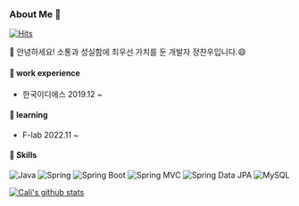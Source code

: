 ### About Me 🫠

[![Hits](https://hits.seeyoufarm.com/api/count/incr/badge.svg?url=https://github.com/chanwoothecali%2Fgjbae1212%2Fhit-counter&count_bg=%233CDBDD&title_bg=%23555555&icon=github.svg&icon_color=%23E7E7E7&title=hits&edge_flat=false)](https://hits.seeyoufarm.com)


👋 안녕하세요! 소통과 성실함에 최우선 가치를 둔 개발자 정찬우입니다.😄

#### 🔭 work experience
- 한국이디에스 2019.12 ~ 

#### 🌱 learning
- F-lab 2022.11 ~

#### 🔨 Skills
![Java](https://img.shields.io/badge/-Java-007396?logo=java&logoColor=white)
![Spring](https://img.shields.io/badge/Spring-6DB33F.svg?&flat&logo=Spring&logoColor=white)
![Spring Boot](https://img.shields.io/badge/-Spring%20Boot-6DB33F?logo=spring%20boot&logoColor=white)
![Spring MVC](https://img.shields.io/badge/-Spring%20MVC-6DB33F)
![Spring Data JPA](https://img.shields.io/badge/-Spring%20Data%20JPA-6DB33F?)
![MySQL](https://img.shields.io/badge/-MySQL-4479A1?logo=mysql&logoColor=white)

[![Cali's github stats](https://github-readme-stats.vercel.app/api?username=chanwoothecali)](https://github.com/chanwoothecali/)



